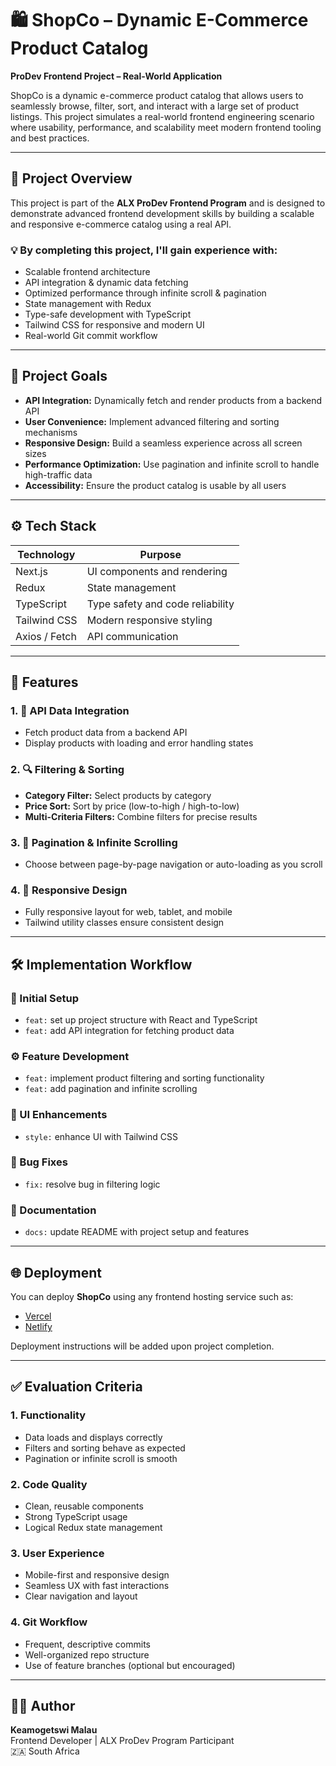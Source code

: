 # 🛍️ ShopCo – Dynamic E-Commerce Product Catalog

**ProDev Frontend Project – Real-World Application**

ShopCo is a dynamic e-commerce product catalog that allows users to seamlessly browse, filter, sort, and interact with a large set of product listings. This project simulates a real-world frontend engineering scenario where usability, performance, and scalability meet modern frontend tooling and best practices.

---

## 📌 Project Overview

This project is part of the **ALX ProDev Frontend Program** and is designed to demonstrate advanced frontend development skills by building a scalable and responsive e-commerce catalog using a real API.

### 💡 By completing this project, I'll gain experience with:

- Scalable frontend architecture
- API integration & dynamic data fetching
- Optimized performance through infinite scroll & pagination
- State management with Redux
- Type-safe development with TypeScript
- Tailwind CSS for responsive and modern UI
- Real-world Git commit workflow

---

## 🎯 Project Goals

- **API Integration:** Dynamically fetch and render products from a backend API
- **User Convenience:** Implement advanced filtering and sorting mechanisms
- **Responsive Design:** Build a seamless experience across all screen sizes
- **Performance Optimization:** Use pagination and infinite scroll to handle high-traffic data
- **Accessibility:** Ensure the product catalog is usable by all users

---

## ⚙️ Tech Stack

| Technology    | Purpose                          |
| ------------- | -------------------------------- |
| Next.js       | UI components and rendering      |
| Redux         | State management                 |
| TypeScript    | Type safety and code reliability |
| Tailwind CSS  | Modern responsive styling        |
| Axios / Fetch | API communication                |

---

## 🚀 Features

### 1. 🔌 API Data Integration

- Fetch product data from a backend API
- Display products with loading and error handling states

### 2. 🔍 Filtering & Sorting

- **Category Filter:** Select products by category
- **Price Sort:** Sort by price (low-to-high / high-to-low)
- **Multi-Criteria Filters:** Combine filters for precise results

### 3. 📄 Pagination & Infinite Scrolling

- Choose between page-by-page navigation or auto-loading as you scroll

### 4. 📱 Responsive Design

- Fully responsive layout for web, tablet, and mobile
- Tailwind utility classes ensure consistent design

---

## 🛠️ Implementation Workflow

### 🔧 Initial Setup

- `feat:` set up project structure with React and TypeScript
- `feat:` add API integration for fetching product data

### ⚙️ Feature Development

- `feat:` implement product filtering and sorting functionality
- `feat:` add pagination and infinite scrolling

### 🎨 UI Enhancements

- `style:` enhance UI with Tailwind CSS

### 🐛 Bug Fixes

- `fix:` resolve bug in filtering logic

### 📝 Documentation

- `docs:` update README with project setup and features

---

## 🌐 Deployment

You can deploy **ShopCo** using any frontend hosting service such as:

- [Vercel](https://vercel.com)
- [Netlify](https://netlify.com)

Deployment instructions will be added upon project completion.

---

## ✅ Evaluation Criteria

### 1. Functionality

- Data loads and displays correctly
- Filters and sorting behave as expected
- Pagination or infinite scroll is smooth

### 2. Code Quality

- Clean, reusable components
- Strong TypeScript usage
- Logical Redux state management

### 3. User Experience

- Mobile-first and responsive design
- Seamless UX with fast interactions
- Clear navigation and layout

### 4. Git Workflow

- Frequent, descriptive commits
- Well-organized repo structure
- Use of feature branches (optional but encouraged)

---

## 👨‍💻 Author

**Keamogetswi Malau**  
Frontend Developer | ALX ProDev Program Participant  
🇿🇦 South Africa
